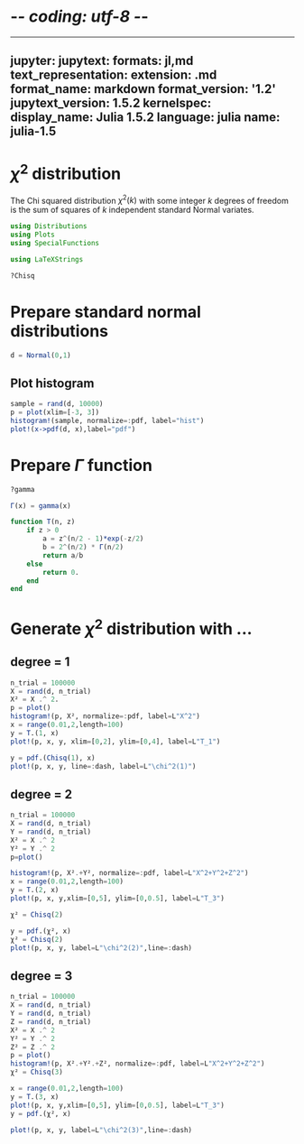 # -*- coding: utf-8 -*-
---
jupyter:
  jupytext:
    formats: jl,md
    text_representation:
      extension: .md
      format_name: markdown
      format_version: '1.2'
      jupytext_version: 1.5.2
  kernelspec:
    display_name: Julia 1.5.2
    language: julia
    name: julia-1.5
---

<!-- #region -->
# $\chi^2$ distribution


The Chi squared distribution $\chi^2(k)$ with some integer $k$ degrees of freedom is the sum of squares of $k$ independent standard Normal variates.

<!-- #endregion -->

```julia
using Distributions 
using Plots
using SpecialFunctions

using LaTeXStrings
```

```julia
?Chisq
```

# Prepare standard normal distributions

```julia
d = Normal(0,1)
```

## Plot histogram

```julia
sample = rand(d, 10000)
p = plot(xlim=[-3, 3])
histogram!(sample, normalize=:pdf, label="hist")
plot!(x->pdf(d, x),label="pdf")
```


# Prepare $\Gamma$ function

```julia
?gamma 
```

```julia
Γ(x) = gamma(x)
```

```julia
function T(n, z) 
    if z > 0
        a = z^(n/2 - 1)*exp(-z/2)
        b = 2^(n/2) * Γ(n/2)
        return a/b
    else
        return 0.
    end
end
```

# Generate $\chi^2$ distribution with ...


## degree = 1

```julia
n_trial = 100000
X = rand(d, n_trial)
X² = X .^ 2.
p = plot()
histogram!(p, X², normalize=:pdf, label=L"X^2")
x = range(0.01,2,length=100)
y = T.(1, x)
plot!(p, x, y, xlim=[0,2], ylim=[0,4], label=L"T_1")

y = pdf.(Chisq(1), x)
plot!(p, x, y, line=:dash, label=L"\chi^2(1)")

```

## degree = 2

```julia
n_trial = 100000
X = rand(d, n_trial)
Y = rand(d, n_trial)
X² = X .^ 2
Y² = Y .^ 2
p=plot()

histogram!(p, X².+Y², normalize=:pdf, label=L"X^2+Y^2+Z^2")
x = range(0.01,2,length=100)
y = T.(2, x)
plot!(p, x, y,xlim=[0,5], ylim=[0,0.5], label=L"T_3")

χ² = Chisq(2)

y = pdf.(χ², x)
χ² = Chisq(2)
plot!(p, x, y, label=L"\chi^2(2)",line=:dash)
```

## degree = 3


```julia
n_trial = 100000
X = rand(d, n_trial)
Y = rand(d, n_trial)
Z = rand(d, n_trial)
X² = X .^ 2
Y² = Y .^ 2
Z² = Z .^ 2
p = plot()
histogram!(p, X².+Y².+Z², normalize=:pdf, label=L"X^2+Y^2+Z^2")
χ² = Chisq(3)

x = range(0.01,2,length=100)
y = T.(3, x)
plot!(p, x, y,xlim=[0,5], ylim=[0,0.5], label=L"T_3")
y = pdf.(χ², x)

plot!(p, x, y, label=L"\chi^2(3)",line=:dash)
```
